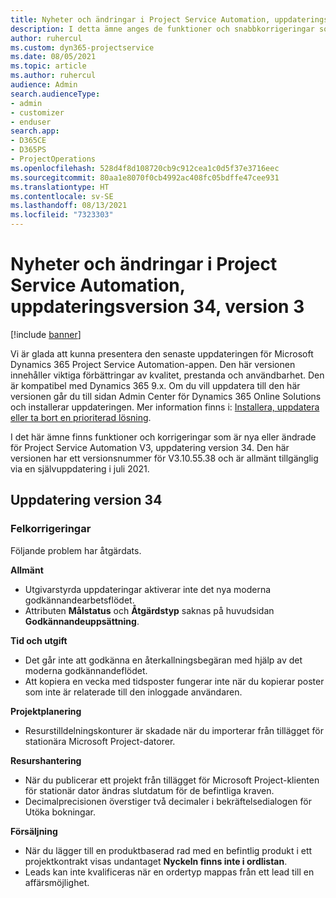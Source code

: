 ```yaml
---
title: Nyheter och ändringar i Project Service Automation, uppdateringsversion 34, version 3
description: I detta ämne anges de funktioner och snabbkorrigeringar som finns tillgängliga i Project Service Automation, uppdateringsversion 34, V3.
author: ruhercul
ms.custom: dyn365-projectservice
ms.date: 08/05/2021
ms.topic: article
ms.author: ruhercul
audience: Admin
search.audienceType:
- admin
- customizer
- enduser
search.app:
- D365CE
- D365PS
- ProjectOperations
ms.openlocfilehash: 528d4f8d108720cb9c912cea1c0d5f37e3716eec
ms.sourcegitcommit: 80aa1e8070f0cb4992ac408fc05bdffe47cee931
ms.translationtype: HT
ms.contentlocale: sv-SE
ms.lasthandoff: 08/13/2021
ms.locfileid: "7323303"
---
```

# <a name="whats-new-or-changed-in-project-service-automation-update-release-34-v3"></a>Nyheter och ändringar i Project Service Automation, uppdateringsversion 34, version 3

[!include [banner](../includes/psa-now-project-operations.md)]

Vi är glada att kunna presentera den senaste uppdateringen för Microsoft Dynamics 365 Project Service Automation-appen. Den här versionen innehåller viktiga förbättringar av kvalitet, prestanda och användbarhet. Den är kompatibel med Dynamics 365 9.x. Om du vill uppdatera till den här versionen går du till sidan Admin Center för Dynamics 365 Online Solutions och installerar uppdateringen. Mer information finns i: [Installera, uppdatera eller ta bort en prioriterad lösning](/power-platform/admin/install-remove-preferred-solution).

I det här ämne finns funktioner och korrigeringar som är nya eller ändrade för Project Service Automation V3, uppdatering version 34. Den här versionen har ett versionsnummer för V3.10.55.38 och är allmänt tillgänglig via en självuppdatering i juli 2021.

## <a name="update-release-34"></a>Uppdatering version 34

### <a name="bug-fixes"></a>Felkorrigeringar
Följande problem har åtgärdats.

**Allmänt**

- Utgivarstyrda uppdateringar aktiverar inte det nya moderna godkännandearbetsflödet.
- Attributen **Målstatus** och **Åtgärdstyp** saknas på huvudsidan **Godkännandeuppsättning**.

**Tid och utgift**

- Det går inte att godkänna en återkallningsbegäran med hjälp av det moderna godkännandeflödet.
- Att kopiera en vecka med tidsposter fungerar inte när du kopierar poster som inte är relaterade till den inloggade användaren.

**Projektplanering**

- Resurstilldelningskonturer är skadade när du importerar från tillägget för stationära Microsoft Project-datorer.

**Resurshantering**

- När du publicerar ett projekt från tillägget för Microsoft Project-klienten för stationär dator ändras slutdatum för de befintliga kraven.
- Decimalprecisionen överstiger två decimaler i bekräftelsedialogen för Utöka bokningar.

**Försäljning**

- När du lägger till en produktbaserad rad med en befintlig produkt i ett projektkontrakt visas undantaget **Nyckeln finns inte i ordlistan**.
- Leads kan inte kvalificeras när en ordertyp mappas från ett lead till en affärsmöjlighet.
